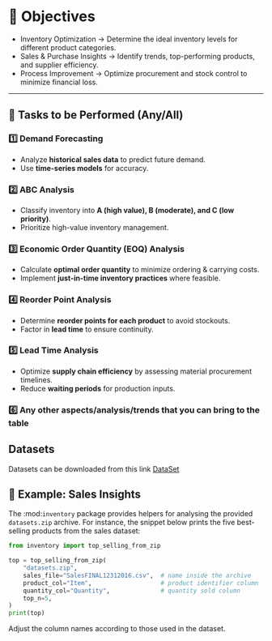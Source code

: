 # 🎯 Objectives
- Inventory Optimization → Determine the ideal inventory levels for different product categories.
- Sales & Purchase Insights → Identify trends, top-performing products, and supplier efficiency.
- Process Improvement → Optimize procurement and stock control to minimize financial loss.

---

## 🔎 Tasks to be Performed (Any/All)
### **1️⃣ Demand Forecasting**
- Analyze **historical sales data** to predict future demand.
- Use **time-series models** for accuracy.

### **2️⃣ ABC Analysis**
- Classify inventory into **A (high value), B (moderate), and C (low priority)**.
- Prioritize high-value inventory management.

### **3️⃣ Economic Order Quantity (EOQ) Analysis**
- Calculate **optimal order quantity** to minimize ordering & carrying costs.
- Implement **just-in-time inventory practices** where feasible.

### **4️⃣ Reorder Point Analysis**
- Determine **reorder points for each product** to avoid stockouts.
- Factor in **lead time** to ensure continuity.

### **5️⃣ Lead Time Analysis**
- Optimize **supply chain efficiency** by assessing material procurement timelines.
- Reduce **waiting periods** for production inputs.

### **6️⃣ Any other aspects/analysis/trends that you can bring to the table**

## Datasets
Datasets can be downloaded from this link [DataSet](https://www.kaggle.com/datasets/sloozecareers/slooze-challenge/data)

## 🧪 Example: Sales Insights

The :mod:`inventory` package provides helpers for analysing the provided
``datasets.zip`` archive.  For instance, the snippet below prints the five
best-selling products from the sales dataset:

```python
from inventory import top_selling_from_zip

top = top_selling_from_zip(
    "datasets.zip",
    sales_file="SalesFINAL12312016.csv",  # name inside the archive
    product_col="Item",                   # product identifier column
    quantity_col="Quantity",              # quantity sold column
    top_n=5,
)
print(top)
```

Adjust the column names according to those used in the dataset.
